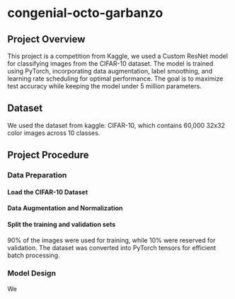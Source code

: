 # congenial-octo-garbanzo
## Project Overview
This project is a competition from Kaggle, we used a Custom ResNet model for classifying images from the CIFAR-10 dataset. 
The model is trained using PyTorch, incorporating data augmentation, label smoothing, and learning rate scheduling for optimal performance. 
The goal is to maximize test accuracy while keeping the model under 5 million parameters. 

## Dataset
We used the dataset from kaggle: CIFAR-10, which contains 60,000 32x32 color images across 10 classes.
## Project Procedure
### Data Preparation
#### Load the CIFAR-10 Dataset
#### Data Augmentation and Normalization
#### Split the training and validation sets
90% of the images were used for training, while 10% were reserved for validation.
The dataset was converted into PyTorch tensors for efficient batch processing.
### Model Design
We 
